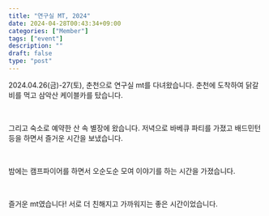 ```yaml
---
title: "연구실 MT, 2024"
date: 2024-04-28T00:43:34+09:00
categories: ["Member"]
tags: ["event"]
description: ""
draft: false
type: "post"
---
```

 2024.04.26(금)-27(토), 춘천으로 연구실 mt를 다녀왔습니다. 춘천에 도착하여 닭갈비를 먹고 삼악산 케이블카를 탔습니다. 
<div class='image'>
<img src="/images/news/mt_1.png" class="img-responsive; width:50%;" alt="">
</div>
<br>

그리고 숙소로 예약한 산 속 별장에 왔습니다. 저녁으로 바베큐 파티를 가졌고 배드민턴 등을 하면서 즐거운 시간을 보냈습니다. 

<div class='image'>
<img src="/images/news/mt_2.png" class="img-responsive; width:50%;" alt="">
</div>
<br>

밤에는 캠프파이어를 하면서 오순도순 모여 이야기를 하는 시간을 가졌습니다. 
<div class='image'>
<img src="/images/news/mt_5.png" class="img-responsive; width:50%;" alt="">
</div>
<br>

즐거운 mt였습니다! 서로 더 친해지고 가까워지는 좋은 시간이었습니다.  
